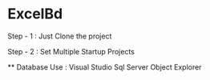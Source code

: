 # ExcelBd

Step - 1 : Just Clone the project


Step - 2 : Set Multiple Startup Projects

** Database Use : Visual Studio Sql Server Object Explorer
